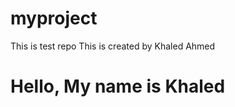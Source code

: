 # myproject
This is test repo
This is created by Khaled Ahmed
<h1 color="red">Hello, My name is Khaled</h1>
